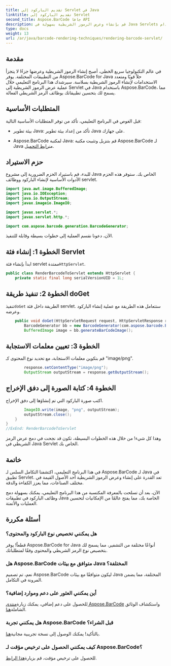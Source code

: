 ```yaml
---
title: تقديم الباركود إلى Servlet في Java
linktitle: تقديم الباركود إلى Servlet
second_title: Aspose.BarCode جافا API
description: قم بإنشاء وعرض الرموز الشريطية بسهولة في Java Servlets باستخدام Aspose.BarCode. تخصيص الأنواع، والتكامل بسهولة. استكشاف الاحتمالات!
type: docs
weight: 13
url: /ar/java/barcode-rendering-techniques/rendering-barcode-servlet/
---
```


## مقدمة

في عالم التكنولوجيا سريع الخطى، أصبح إنشاء الرموز الشريطية وعرضها جزءًا لا يتجزأ من التطبيقات المختلفة. يوفر Aspose.BarCode for Java حلاً قويًا ومتعدد الاستخدامات لإنشاء الرموز الشريطية بسلاسة. سيرشدك هذا البرنامج التعليمي خلال عملية عرض الرموز الشريطية إلى Servlet في Java باستخدام Aspose.BarCode، مما يسمح لك بتحسين تطبيقاتك بوظائف الرمز الشريطي الفعالة.

## المتطلبات الأساسية

قبل الغوص في البرنامج التعليمي، تأكد من توفر المتطلبات الأساسية التالية:

- بيئة تطوير Java: تأكد من إعداد بيئة تطوير Java على جهازك.

-  Aspose.BarCode لمكتبة Java: قم بتنزيل وتثبيت مكتبة Aspose.BarCode لـ Java من[رابط التحميل](https://releases.aspose.com/barcode/java/).

## حزم الاستيراد

للبدء، قم باستيراد الحزم الضرورية إلى مشروع Java الخاص بك. ستوفر هذه الحزم الأدوات الأساسية لإنشاء الباركود ووظائف servlet.

```java
import java.awt.image.BufferedImage;
import java.io.IOException;
import java.io.OutputStream;
import javax.imageio.ImageIO;

import javax.servlet.*;
import javax.servlet.http.*;

import com.aspose.barcode.generation.BarcodeGenerator;
```

الآن، دعونا نقسم العملية إلى خطوات بسيطة وقابلة للتنفيذ.

## الخطوة 1: إنشاء فئة Servlet

 ابدأ بإنشاء فئة servlet ممتدة`HttpServlet`.

```java
public class RenderBarcodeToServlet extends HttpServlet {
    private static final long serialVersionUID = 1L;
```

## الخطوة 2: تنفيذ طريقة doGet

 تنفيذ`doGet` الطريقة داخل فئة servlet. ستتعامل هذه الطريقة مع عملية إنشاء الباركود وعرضه.

```java
    public void doGet(HttpServletRequest request, HttpServletResponse response) throws IOException, ServletException {
        BarcodeGenerator bb = new BarcodeGenerator(com.aspose.barcode.EncodeTypes.CODE_128, "1234567");
        BufferedImage image = bb.generateBarCodeImage();
```

## الخطوة 3: تعيين معلمات الاستجابة

قم بتكوين معلمات الاستجابة، مع تحديد نوع المحتوى كـ "image/png".

```java
        response.setContentType("image/png");
        OutputStream outputStream = response.getOutputStream();
```

## الخطوة 4: كتابة الصورة إلى دفق الإخراج

اكتب صورة الباركود التي تم إنشاؤها إلى دفق الإخراج.

```java
        ImageIO.write(image, "png", outputStream);
        outputStream.close();
    }
}
//ExEnd: RenderBarcodeToServlet
```

وهذا كل شيء! من خلال هذه الخطوات البسيطة، تكون قد نجحت في دمج عرض الرمز الشريطي في Java Servlet الخاص بك.

## خاتمة

في هذا البرنامج التعليمي، اكتشفنا التكامل السلس لـ Aspose.BarCode لـ Java في تطبيق Servlet. تعد القدرة على إنشاء وعرض الرموز الشريطية أحد الأصول القيمة في مختلف الصناعات، مما يعزز الكفاءة والدقة.

الآن، بعد أن تسلحت بالمعرفة المكتسبة من هذا البرنامج التعليمي، يمكنك بسهولة دمج وظائف الباركود في تطبيقات Java الخاصة بك، مما يفتح عالمًا من الإمكانيات لتحسين العمليات والأتمتة.

## أسئلة مكررة

### هل يمكنني تخصيص نوع الباركود والمحتوى؟
قطعاً! يوفر Aspose.BarCode for Java أنواعًا مختلفة من التشفير، مما يسمح لك بتخصيص نوع الرمز الشريطي والمحتوى وفقًا لمتطلباتك.

### هل Aspose.BarCode متوافق مع بيئات Java المختلفة؟
نعم، تم تصميم Aspose.BarCode ليكون متوافقًا مع بيئات Java المختلفة، مما يضمن المرونة في التكامل.

### أين يمكنني العثور على دعم وموارد إضافية؟
 للحصول على دعم إضافي، يمكنك زيارة[منتدى Aspose.BarCode](https://forum.aspose.com/c/barcode/13) واستكشاف الوثائق الشاملة[هنا](https://reference.aspose.com/barcode/java/).

### هل يمكنني تجربة Aspose.BarCode قبل الشراء؟
بالتأكيد! يمكنك الوصول إلى نسخة تجريبية مجانية[هنا](https://releases.aspose.com/).

### كيف يمكنني الحصول على ترخيص مؤقت لـ Aspose.BarCode؟
 للحصول على ترخيص مؤقت، قم بزيارة[هذا الرابط](https://purchase.aspose.com/temporary-license/).